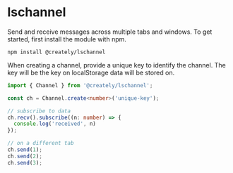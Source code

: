 # lschannel

Send and receive messages across multiple tabs and windows. To get started, first install the module with npm.

```shell
npm install @creately/lschannel
```

When creating a channel, provide a unique key to identify the channel. The key will be the key on localStorage data will be stored on.

```ts
import { Channel } from '@creately/lschannel';

const ch = Channel.create<number>('unique-key');

// subscribe to data
ch.recv().subscribe((n: number) => {
  console.log('received', n)
});

// on a different tab
ch.send(1);
ch.send(2);
ch.send(3);
```

